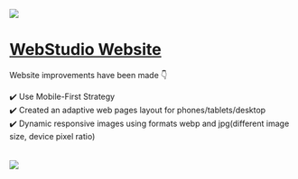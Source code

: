 ![](https://github.com/daria-hryshchenko/goit-markup-hw-08/blob/main/images/project_img/hero_section.png)
 
 # [WebStudio Website](https://daria-hryshchenko.github.io/WebStudio-Site/)
 Website improvements have been made :point_down:
 
 :heavy_check_mark: Use Mobile-First Strategy
 <br>
 :heavy_check_mark: Created an adaptive web pages layout for phones/tablets/desktop
 <br>
 :heavy_check_mark: Dynamic responsive images using formats webp  and jpg(different image size, device pixel ratio)
 <br>
 <br>
 <br>
 ![](https://github.com/daria-hryshchenko/goit-markup-hw-08/blob/main/images/project_img/screen_all.png)

